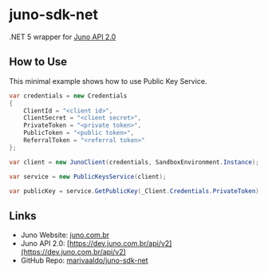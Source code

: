 # juno-sdk-net
.NET 5 wrapper for [Juno API 2.0](https://dev.juno.com.br/api/v2)

## How to Use

This minimal example shows how to use Public Key Service.

```csharp
var credentials = new Credentials
{
    ClientId = "<client id>",
    ClientSecret = "<client secret>",
    PrivateToken = "<private token>",
    PublicToken = "<public token>",
    ReferralToken = "<referral token>"
};

var client = new JunoClient(credentials, SandboxEnvironment.Instance);

var service = new PublicKeysService(client);

var publicKey = service.GetPublicKey(_Client.Credentials.PrivateToken);
```

## Links

- Juno Website: [juno.com.br](https://juno.com.br)
- Juno API 2.0: [https://dev.juno.com.br/api/v2](https://dev.juno.com.br/api/v2)
- GitHub Repo: [marivaaldo/juno-sdk-net](https://github.com/marivaaldo/juno-sdk-net)
